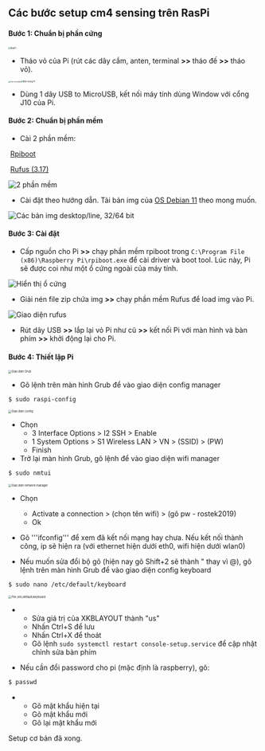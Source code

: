 ## Các bước setup cm4 sensing trên RasPi

#### Bước 1: Chuẩn bị phần cứng

<img src="raspi.jpg" alt="RasPi" style="zoom:30%;" />

- Tháo vỏ của Pi (rút các dây cắm, anten, terminal __>>__ tháo đế __>>__ tháo vỏ).

<img src="parts.jpg" alt="Các bộ phận" style="zoom:25%;" /><img src="inside.jpg" alt="Bên trong Pi" style="zoom:30%;" />

- Dùng 1 dây USB to MicroUSB, kết nối máy tính dùng Window với cổng J10 của Pi.

#### Bước 2: Chuẩn bị phần mềm

- Cài 2 phần mềm:

​    [Rpiboot](https://github.com/raspberrypi/usbboot/raw/master/win32/rpiboot_setup.exe)

​    [Rufus (3.17)](https://taimienphi.vn/download-rufus-10173/-317-phien-ban)

![2 phần mềm](software.png)

- Cài đặt theo hướng dẫn. Tải bản img của [OS Debian 11](https://docs.edatec.cn/cm4sen/downloads.html#raspberry-pi-os-image-with-bsp-installed) theo mong muốn.

![Các bản img desktop/line, 32/64 bit](img.png)

#### Bước 3: Cài đặt

- Cấp nguồn cho Pi __>>__ chạy phần mềm rpiboot trong ```C:\Program File (x86)\Raspberry Pi\rpiboot.exe``` để cài driver và boot tool. Lúc này, Pi sẽ được coi như một ổ cứng ngoài của máy tính.

![Hiển thị ổ cứng](appear.png) 

- Giải nén file zip chứa img __>>__ chạy phần mềm Rufus để load img vào Pi.

![Giao diện rufus](rufus.png)

- Rút dây USB __>>__ lắp lại vỏ Pi như cũ __>>__ kết nối Pi với màn hình và bàn phím __>>__ khởi động lại cho Pi.

#### Bước 4: Thiết lập Pi

<img src="grub.jpg" alt="Giao diện Grub" style="zoom:40%;" />

- Gõ lệnh trên màn hình Grub để vào giao diện config manager

``` sh
$ sudo raspi-config
```

<img src="config.jpg" alt="Giao diện config" style="zoom:40%;" />

- Chọn
  - 3 Interface Options > I2 SSH > Enable
  - 1 System Options > S1 Wireless LAN > VN > (SSID) > (PW)
  - Finish
- Trở lại màn hình Grub, gõ lệnh để vào giao diện wifi manager

``` sh
$ sudo nmtui
```

<img src="network.jpg" alt="Giao diện network manager" style="zoom:40%;" />

- Chọn
  - Activate a connection > (chọn tên wifi) > (gõ pw - rostek2019)
  - Ok
  
- Gõ '''ifconfig''' để xem đã kết nối mạng hay chưa. Nếu kết nối thành công, ip sẽ hiện ra (với ethernet hiện dưới eth0, wifi hiện dưới wlan0)

- Nếu muốn sửa đổi bộ gõ (hiện nay gõ Shift+2 sẽ thành " thay vì @), gõ lệnh trên màn hình Grub để vào giao diện config keyboard

``` sh
$ sudo nano /etc/default/keyboard
```

<img src="keyboard.jpg" alt="File /etc/default/keyboard" style="zoom:40%;" />

-
  - Sửa giá trị của XKBLAYOUT thành "us"
  - Nhấn Ctrl+S để lưu
  - Nhấn Ctrl+X để thoát
  - Gõ lệnh ```sudo systemctl restart console-setup.service``` để cập nhật chỉnh sửa bàn phím

- Nếu cần đổi password cho pi (mặc định là raspberry), gõ:

``` sh
$ passwd
```

-
  - Gõ mật khẩu hiện tại
  - Gõ mật khẩu mới
  - Gõ lại mật khẩu mới

Setup cơ bản đã xong.
